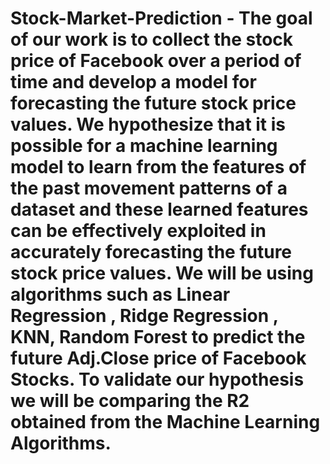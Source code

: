# Stock-Market-Prediction - The goal of our work is to collect the stock price of Facebook over a period of time and develop a model for forecasting the future stock price values. We hypothesize that it is possible for a machine learning model to learn from the features of the past movement patterns of a dataset and these learned features can be effectively exploited in accurately forecasting the future stock price values. We will be using algorithms such as Linear Regression , Ridge Regression , KNN, Random Forest to predict the future Adj.Close price of Facebook Stocks. To validate our hypothesis we will be comparing the R2 obtained from the Machine Learning Algorithms.
